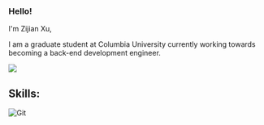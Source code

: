 ### Hello!

I'm Zijian Xu, 


I am a graduate student at Columbia University currently working towards becoming a back-end development engineer.

![](https://github-readme-stats.vercel.app/api?username=fantingsheng)

## Skills: 
![Git](https://img.shields.io/badge/color=red)
<!-- ![Java](https://img.shields.io/badge/-Git-F05032?style=flat-square&logo=java&logoColor=red) -->

<!-- , Java, SpringBoot, SpringCloud, Mybatis, Redis, RabbitMQ, Sentinel, Nacos, Kubernetes, Zipkin, Mysql -->
<!--
**Kawamiya/Kawamiya** is a ✨ _special_ ✨ repository because its `README.md` (this file) appears on your GitHub profile.

Here are some ideas to get you started:

- 🔭 I’m currently working on ...
- 🌱 I’m currently learning ...
- 👯 I’m looking to collaborate on ...
- 🤔 I’m looking for help with ...
- 💬 Ask me about ...
- 📫 How to reach me: ...
- 😄 Pronouns: ...
- ⚡ Fun fact: ...
-->
